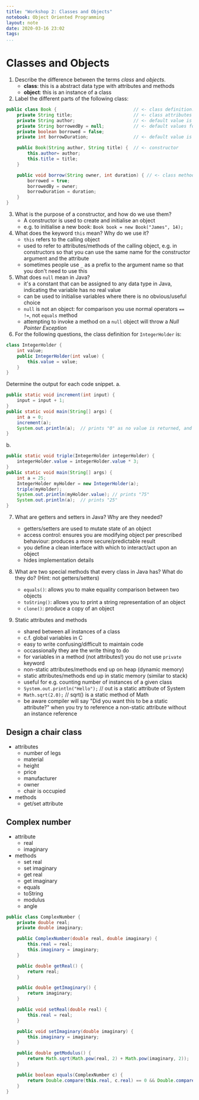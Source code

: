 ```yaml
---
title: "Workshop 2: Classes and Objects"
notebook: Object Oriented Programming
layout: note
date: 2020-03-16 23:02
tags: 
...
```


# Classes and Objects

[TOC]: #


1. Describe the difference between the terms _class_ and _objects_.
    - **class**: this is a abstract data type with attributes and methods 
    - **object**: this is an instance of a class
2. Label the different parts of the following class:

```java
public class Book {                             // <- class definition: singular, capitalised
    private String title;                       // <- class attributes
    private String author;                      // <- default value is null if not specified
    private String borrowedBy = null;           // <- default values for attributes
    private boolean borrowed = false;
    private int borrowDuration;                 // <- default value is 0

    public Book(String author, String title) {  // <- constructor
        this.author= author;
        this.title = title;
    }

    public void borrow(String owner, int duration) { // <- class method
        borrowed = true;
        borrowedBy = owner;
        borrowDuration = duration;
    }
}
```

3. What is the purpose of a constructor, and how do we use them?
    - A constructor is used to create and initialise an object
    - e.g. to initialise a new book: `Book book = new Book("James", 14);`
4. What does the keyword `this` mean?  Why do we use it?
    - `this` refers to the calling object
    - used to refer to attributes/methods of the calling object, e.g. in constructors so that you can use the same name
      for the constructor argument and the attribute
    - sometimes people use `_` as a prefix to the argument name so that you don't need to use this
5. What does `null` mean in Java?
    - it's a constant that can be assigned to any data type in Java, indicating the variable has no real value
    - can be used to initialise variables where there is no obvious/useful choice
    - `null` is not an object: for comparison you use normal operators `== !=`, not `equals` method
    - attempting to invoke a method on a `null` object will throw a _Null Pointer Exception_
6. For the following questions, the class definition for `IntegerHolder` is:
```java
class IntegerHolder {
    int value;
    public IntegerHolder(int value) {
        this.value = value;
    }
}
```
Determine the output for each code snippet.
a. 
```java
public static void increment(int input) {
    input = input + 1;
}
public static void main(String[] args) {
    int a = 0;
    increment(a);
    System.out.println(a);  // prints "0" as no value is returned, and no reference to a is passed, int is passed by value
}
```
b. 
```java
public static void triple(IntegerHolder integerHolder) {
    integerHolder.value = integerHolder.value * 3;
}
public static void main(String[] args) {
    int a = 25; 
    IntegerHolder myHolder = new IntegerHolder(a);
    triple(myHolder);
    System.out.println(myHolder.value); // prints "75"
    System.out.println(a);  // prints "25"
}
```
7. What are getters and setters in Java? Why are they needed?
    - getters/setters are used to mutate state of an object
    - access control: ensures you are modifying object per prescribed behaviour: produces a more secure/predictable result
    - you define a clean interface with which to interact/act upon an object
    - hides implementation details
8. What are two special methods that every class in Java has? What do they do? (Hint: not getters/setters)
    - `equals()`: allows you to make equality comparison between two objects
    - `toString()`: allows you to print a string representation of an object
    - `clone()`: produce a copy of an object

9. Static attributes and methods
    - shared between all instances of a class
    - c.f. global variables in C
    - easy to write confusing/difficult to maintain code
    - occassionally they are the write thing to do
    - for variables in a method (not attributes!) you do not use `private` keyword
    - non-static attributes/methods end up on heap (dynamic memory)
    - static attributes/methods end up in static memory (similar to stack)
    - useful for e.g. counting number of instances of a given class
    - `System.out.println("Hello");`  // out is a static attribute of System
    - `Math.sqrt(2.0);`   // sqrt() is a static method of Math
    - be aware compiler will say "Did you want this to be a static attribute?" when you try to reference a non-static attribute
      without an instance reference

## Design a chair class

- attributes
    - number of legs
    - material
    - height
    - price
    - manufacturer
    - owner
    - chair is occupied
- methods
    - get/set attribute

## Complex number

- attribute
    - real
    - imaginary
- methods
    - set real
    - set imaginary
    - get real
    - get imaginary
    - equals
    - toString
    - modulus
    - angle

```java
public class ComplexNumber {
    private double real;
    private double imaginary;

    public ComplexNumber(double real, double imaginary) {
        this.real = real;
        this.imaginary = imaginary;
    }

    public double getReal() {
        return real;
    }

    public double getImaginary() {
        return imaginary;
    }

    public void setReal(double real) {
        this.real = real;
    }

    public void setImaginary(double imaginary) {
        this.imaginary = imaginary;
    }

    public double getModulus() {
        return Math.sqrt(Math.pow(real, 2) + Math.pow(imaginary, 2));
    }

    public boolean equals(ComplexNumber c) {
        return Double.compare(this.real, c.real) == 0 && Double.compare(this.imaginary, c.imaginary) == 0;    
    }
}
```

